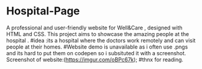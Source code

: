 # Hospital-Page
A professional and user-friendly website for Well&Care , designed with HTML and CSS. This project aims to showcase the amazing people at the hospital .
#idea :its a hospital where the doctors work remotely and can visit people at their homes.
#Website demo is unavailable as i often use .pngs and its hard to put them on codepen so i subsituted it with a screenshot.
Screenshot of website:(https://imgur.com/oBPc67k);
#thnx for reading.

